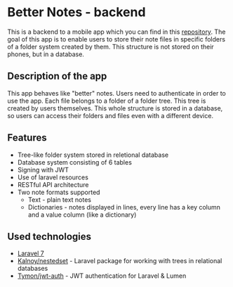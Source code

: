 # Better Notes - backend
This is a backend to a mobile app which you can find in this [repository](https://github.com/Mar-Los/Better_Notes-frontend). The goal of this app is to enable users to store their note files in specific folders of a folder system created by them. This structure is not stored on their phones, but in a database.

## Description of the app
This app behaves like "better" notes. Users need to authenticate in order to use the app. Each file belongs to a folder of a folder tree. This tree is created by users themselves. This whole structure is stored in a database, so users can access their folders and files even with a different device.

## Features
- Tree-like folder system stored in reletional database
- Database system consisting of 6 tables
- Signing with JWT
- Use of laravel resources
- RESTful API architecture
- Two note formats supported
    - Text - plain text notes
    - Dictionaries - notes displayed in lines, every line has a key column and a value column (like a dictionary)

## Used technologies
- [Laravel 7](https://laravel.com/)
- [Kalnoy/nestedset](https://github.com/lazychaser/laravel-nestedset) - Laravel package for working with trees in relational databases
- [Tymon/jwt-auth](https://github.com/tymondesigns/jwt-auth) - JWT authentication for Laravel & Lumen
